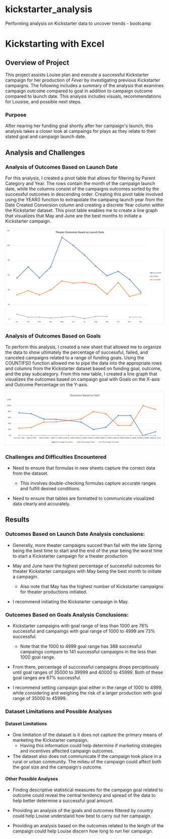 # kickstarter_analysis
Performing analysis on Kickstarter data to uncover trends - bootcamp
# Kickstarting with Excel

## Overview of Project

This project assists Louise plan and execute a successful Kickstarter campaign for her production of *Fever* by investigating previous Kickstarter campaigns. The following includes a summary of the analysis that examines campaign outcome compared to goal in addition to campaign outcome compared to launch date. This analysis includes visuals, recommendations for Lousise, and possible next steps.
 
### Purpose

After nearing her funding goal shortly after her campaign's launch, this analysis takes a closer look at campaings for plays as they relate to their stated goal and campaign launch date.

## Analysis and Challenges

### Analysis of Outcomes Based on Launch Date

For this analysis, I created a pivot table that allows for filtering by Parent Category and Year. The rows contain the month of the campaign launch date, while the columns consist of the campaigns outcomes sorted by the successful outcomes in descending order. Creating this pivot table involved using the YEAR() function to extrapolate the campaing launch year from the Date Created Conversion column and creating a discrete Year column within the Kickstarter dataset. This pivot table enables me to create a line graph that visualizes that May and June are the best months to initiate a Kickstarter campaign.

![Outcomes vs Launch Visual](/resources/Theater_Outcomes_vs_Launch.png "Theater_Outcomes_vs_Launch")

### Analysis of Outcomes Based on Goals

To perform this analysis, I created a new sheet that allowed me to organize the data to show ultimately the percentage of successful, failed, and canceled campaigns related to a range of funding goals. Using the COUNTIFS() function allowed me to pipe the data into the appropriate rows and columns from the Kickstarter dataset based on funding goal, outcome, and the play subcategory. From this new table, I created a line graph that visualizes the outcomes based on campaign goal with Goals on the X-axis and Outcome Percentage on the Y-axis.

![Outcomes vs Goals Visual](/resources/Outcomes_vs_Goals.png "Outcomes_vs_Goals")

### Challenges and Difficulties Encountered

- Need to ensure that formulas in new sheets capture the correct data from the dataset.
    - This involves double-checking formulas capture accurate ranges and fulfill desired conditions.

- Need to ensure that tables are formatted to communicate visualized data clearly and accurately.

## Results

### Outcomes Based on Launch Date Analysis conclusions:

- Generally, more theater campaigns succed than fail with the late Spring being the best time to start and the end of the year being the worst time to start a Kickstarter campaign for a theater production

- May and June have the highest percentage of successful outcomes for theater Kickstarter campaigns with May being the best month to initiate a campagin. 
    - Also note that May has the highest number of Kickstarter campaigns for theater productions initiated.

- I recommend initiating the Kickstarter campaign in May.

### Outcomes Based on Goals Analysis Conclusions:

- Kickstarter campaigns with goal range of less than 1000 are 76% successful and campaings with goal range of 1000 to 4999 are 73% successful.
    - Note that the 1000 to 4999 goal range has 388 successful campaings compare to 141 successful campaigns in the less than 1000 goal range.

- From there, percentage of succcessful campaigns drops percipitously until goal ranges of 35000 to 39999 and 40000 to 45999. Both of these goal ranges are 67% successful.

- I recommend setting campaign goal either in the range of 1000 to 4999, while considering and weighing the risk of a larger production with goal range of 35000 to 45999.

### Dataset Limitations and Possible Analyses 

#### Dataset Limitations

- One limitation of the dataset is it does not capture the primary means of marketing the Kickstarter campaign. 
    - Having this information could help determine if marketing strategies and incentives affected campaign outcomes.
- The dataset also does not communicate if the campaign took place in a rural or urban community. The milieu of the campaign could affect both the goal size and the campaign's outcome.

#### Other Possible Analyses

- Finding descriptive statistical measures for the campaign goal related to outcome could reveal the central tendency and spread of the data to help better determine a successful goal amount.

- Providing an analysis of the goals and outcomes filtered by country could help Louise understand how best to carry out her campaign. 

- Providing an analysis based on the outcomes related to the length of the campaign could help Louise discern how long to run her campaign.
